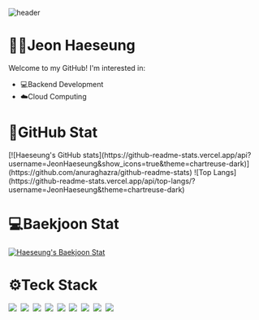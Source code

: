 ![header](https://capsule-render.vercel.app/api?type=waving&color=a6c1ee&height=200&section=header&text=☄Hello%20World☄&fontAlignY=35&fontSize=60&fontColor=ffffff)

# 👩‍💻Jeon Haeseung
 
Welcome to my GitHub! I'm interested in:

- 💻Backend Development
- ☁️Cloud Computing

# 🌟GitHub Stat

<div style="display: flex; justify-content: space-between; align-items: flex-start;">
[![Haeseung's GitHub stats](https://github-readme-stats.vercel.app/api?username=JeonHaeseung&show_icons=true&theme=chartreuse-dark)](https://github.com/anuraghazra/github-readme-stats) ![Top Langs](https://github-readme-stats.vercel.app/api/top-langs/?username=JeonHaeseung&theme=chartreuse-dark)
</div>

# 💻Baekjoon Stat

[![Haeseung's Baekjoon Stat](http://mazassumnida.wtf/api/v2/generate_badge?boj=cathyjeon)](https://solved.ac/cathyjeon/) 

# ⚙️Teck Stack

<p>
 <img src="https://img.shields.io/badge/-java-orange"/></a>&nbsp 
 <img src="https://img.shields.io/badge/-C%2FC%2B%2B-lightgrey"/></a>&nbsp 
 <img src="https://img.shields.io/badge/-python-blue"/></a>&nbsp 
 <img src="https://img.shields.io/badge/-SQL-green"/></a>&nbsp 
 <img src="https://img.shields.io/badge/-HTML%2FCSS-yellowgreen"/></a>&nbsp 
 <img src="https://img.shields.io/badge/-flask-blue"/></a>&nbsp 
 <img src="https://img.shields.io/badge/-javascript%2FjQuery-red"/></a>&nbsp 
 <img src="https://img.shields.io/badge/-Node.js-brightgreen"/></a>&nbsp 
 <img src="https://img.shields.io/badge/-php-blueviolet"/></a>&nbsp 
</p>

